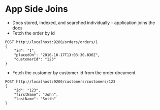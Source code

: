 # App Side Joins #

* Docs stored, indexed, and searched individually - application joins the docs
* Fetch the order by id
```
POST http://localhost:9200/orders/orders/1
{
	"id": "1",
	"placedOn": "2016-10-17T13:03:30.830Z",
	"customerId": "123"
}
```
* Fetch the customer by customer id from the order document
```
POST http://localhost:9200/customers/customers/123
{
	"id": "123",
	"firstName": "John",
	"lastName": "Smith"
}
```
